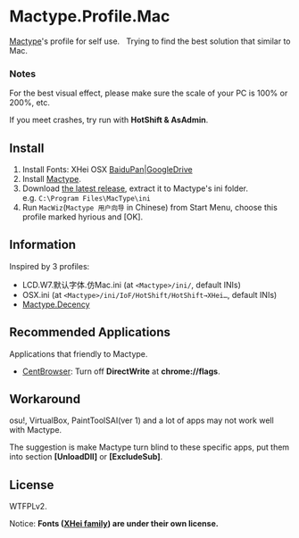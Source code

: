 # Mactype.Profile.Mac

[Mactype](https://github.com/snowie2000/mactype)'s profile for self use.  
Trying to find the best solution that similar to Mac.

### Notes

For the best visual effect, please make sure the scale of your PC is 100% or 200%, etc.

If you meet crashes, try run with **HotShift & AsAdmin**.

## Install

1. Install Fonts: XHei OSX [BaiduPan](https://pan.baidu.com/s/1ge6WEPl)|[GoogleDrive](https://drive.google.com/open?id=0By0qP7O6AIsHSTMwUi1iUjY4dkk)
2. Install [Mactype](http://www.mactype.net/).
3. Download [the latest release](https://github.com/hyrious/Mactype.Profile.Mac/archive/master.zip), extract it to Mactype's ini folder.  
   e.g. `C:\Program Files\MacType\ini`
4. Run `MacWiz`(`Mactype 用户向导` in Chinese) from Start Menu, choose this profile marked hyrious and \[OK\].

## Information

Inspired by 3 profiles:  
- LCD.W7.默认字体.仿Mac.ini (at `<Mactype>/ini/`, default INIs)
- OSX.ini (at `<Mactype>/ini/IoF/HotShift/HotShift→XHei…`, default INIs)
- [Mactype.Decency](https://github.com/renkun-ken/MacType.Decency)

## Recommended Applications

Applications that friendly to Mactype.
- [CentBrowser](https://www.centbrowser.com/): Turn off **DirectWrite** at **chrome://flags**.

## Workaround

osu!, VirtualBox, PaintToolSAI(ver 1) and a lot of apps may not work well with Mactype.

The suggestion is make Mactype turn blind to these specific apps, put them into section **[UnloadDll]** or **[ExcludeSub]**.

## License

WTFPLv2.

Notice: **Fonts ([XHei family](https://pan.baidu.com/s/1ntqNBrb)) are under their own license.**
